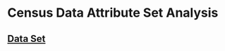 # Census Data Attribute Set Analysis

## [Data Set](https://s3.amazonaws.com/istreet-questions-us-east-1/443605/census.csv)

